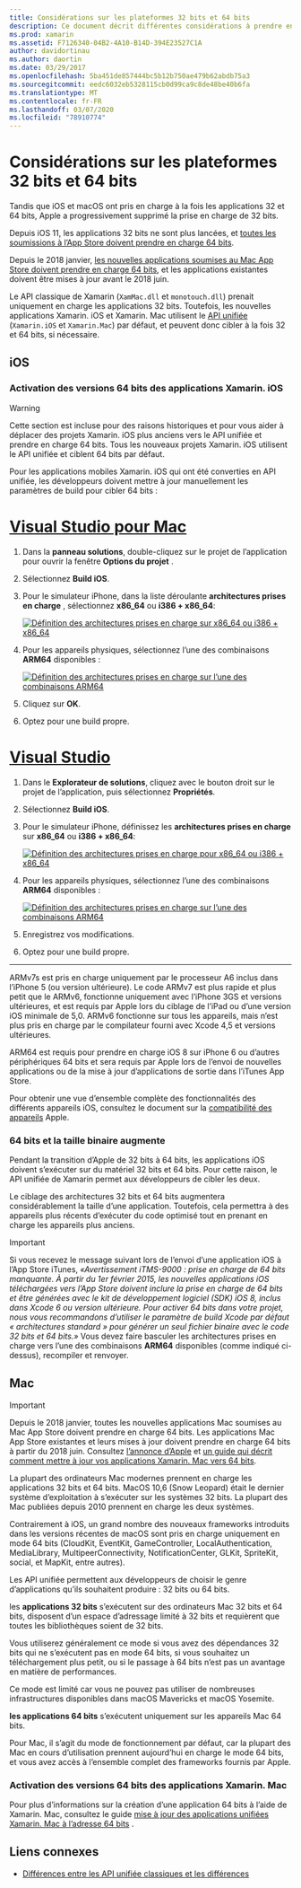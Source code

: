 ```yaml
---
title: Considérations sur les plateformes 32 bits et 64 bits
description: Ce document décrit différentes considérations à prendre en compte lorsque vous ciblez des architectures 32 bits et 64 bits pour une application Xamarin. iOS ou Xamarin. Mac.
ms.prod: xamarin
ms.assetid: F7126340-04B2-4A10-B14D-394E23527C1A
author: davidortinau
ms.author: daortin
ms.date: 03/29/2017
ms.openlocfilehash: 5ba451de857444bc5b12b750ae479b62abdb75a3
ms.sourcegitcommit: eedc6032eb5328115cb0d99ca9c8de48be40b6fa
ms.translationtype: MT
ms.contentlocale: fr-FR
ms.lasthandoff: 03/07/2020
ms.locfileid: "78910774"
---
```

# <a name="3264-bit-platform-considerations"></a>Considérations sur les plateformes 32 bits et 64 bits

Tandis que iOS et macOS ont pris en charge à la fois les applications 32 et 64 bits, Apple a progressivement supprimé la prise en charge de 32 bits.

Depuis iOS 11, les applications 32 bits ne sont plus lancées, et [toutes les soumissions à l’App Store doivent prendre en charge 64 bits](https://developer.apple.com/news/?id=06282017b).

Depuis le 2018 janvier, [les nouvelles applications soumises au Mac App Store doivent prendre en charge 64 bits](https://developer.apple.com/news/?id=06282017a), et les applications existantes doivent être mises à jour avant le 2018 juin.

Le API classique de Xamarin (`XamMac.dll` et `monotouch.dll`) prenait uniquement en charge les applications 32 bits. Toutefois, les nouvelles applications Xamarin. iOS et Xamarin. Mac utilisent le [API unifiée](~/cross-platform/macios/unified/index.md) (`Xamarin.iOS` et `Xamarin.Mac`) par défaut, et peuvent donc cibler à la fois 32 et 64 bits, si nécessaire.

## <a name="ios"></a>iOS

<a name="enable-64" />

### <a name="enabling-64-bit-builds-of-xamarinios-apps"></a>Activation des versions 64 bits des applications Xamarin. iOS

> [!WARNING]
> Cette section est incluse pour des raisons historiques et pour vous aider à déplacer des projets Xamarin. iOS plus anciens vers le API unifiée et prendre en charge 64 bits. Tous les nouveaux projets Xamarin. iOS utilisent le API unifiée et ciblent 64 bits par défaut.

Pour les applications mobiles Xamarin. iOS qui ont été converties en API unifiée, les développeurs doivent mettre à jour manuellement les paramètres de build pour cibler 64 bits :

<!-- markdownlint-disable MD001 -->

# <a name="visual-studio-for-mac"></a>[Visual Studio pour Mac](#tab/macos)

1. Dans la **panneau solutions**, double-cliquez sur le projet de l’application pour ouvrir la fenêtre **Options du projet** .
2. Sélectionnez **Build iOS**.
3. Pour le simulateur iPhone, dans la liste déroulante **architectures prises en charge** , sélectionnez **x86\_64** ou **i386 + x86\_64**:

   [![Définition des architectures prises en charge sur x86\_64 ou i386 + x86\_64](Images/Image01.png "Setting Supported architectures to x86\_64 or i386 + x86\_64")](Images/Image01-large.png#lightbox) 

4. Pour les appareils physiques, sélectionnez l’une des combinaisons **ARM64** disponibles :

   [![Définition des architectures prises en charge sur l’une des combinaisons ARM64](Images/Image02.png "Définition des architectures prises en charge sur l’une des combinaisons ARM64")](Images/Image02-large.png#lightbox)

5. Cliquez sur **OK**.
6. Optez pour une build propre.

# <a name="visual-studio"></a>[Visual Studio](#tab/windows)

1. Dans le **Explorateur de solutions**, cliquez avec le bouton droit sur le projet de l’application, puis sélectionnez **Propriétés**.
2. Sélectionnez **Build iOS**.
3. Pour le simulateur iPhone, définissez les **architectures prises en charge** sur **x86\_64** ou **i386 + x86\_64**: 

   [![Définition des architectures prises en charge pour x86_64 ou i386 + x86\_64](Images/VS02.png "Setting Supported architectures to x86_64 or i386 + x86\_64")](Images/VS02-large.png#lightbox)

4. Pour les appareils physiques, sélectionnez l’une des combinaisons **ARM64** disponibles :
    
   [![Définition des architectures prises en charge sur l’une des combinaisons ARM64](Images/VS01.png "Définition des architectures prises en charge sur l’une des combinaisons ARM64")](Images/VS01-large.png#lightbox)

5. Enregistrez vos modifications.
6. Optez pour une build propre.

-----

ARMv7s est pris en charge uniquement par le processeur A6 inclus dans l’iPhone 5 (ou version ultérieure). Le code ARMv7 est plus rapide et plus petit que le ARMv6, fonctionne uniquement avec l’iPhone 3GS et versions ultérieures, et est requis par Apple lors du ciblage de l’iPad ou d’une version iOS minimale de 5,0. ARMv6 fonctionne sur tous les appareils, mais n’est plus pris en charge par le compilateur fourni avec Xcode 4,5 et versions ultérieures. 

ARM64 est requis pour prendre en charge iOS 8 sur iPhone 6 ou d’autres périphériques 64 bits et sera requis par Apple lors de l’envoi de nouvelles applications ou de la mise à jour d’applications de sortie dans l’iTunes App Store.

Pour obtenir une vue d’ensemble complète des fonctionnalités des différents appareils iOS, consultez le document sur la [compatibilité des appareils](https://developer.apple.com/library/content/documentation/DeviceInformation/Reference/iOSDeviceCompatibility/DeviceCompatibilityMatrix/DeviceCompatibilityMatrix.html) Apple.

### <a name="64-bit-and-binary-size-increases"></a>64 bits et la taille binaire augmente

Pendant la transition d’Apple de 32 bits à 64 bits, les applications iOS doivent s’exécuter sur du matériel 32 bits et 64 bits. Pour cette raison, le API unifiée de Xamarin permet aux développeurs de cibler les deux.

Le ciblage des architectures 32 bits et 64 bits augmentera considérablement la taille d’une application. Toutefois, cela permettra à des appareils plus récents d’exécuter du code optimisé tout en prenant en charge les appareils plus anciens.

> [!IMPORTANT]
> Si vous recevez le message suivant lors de l’envoi d’une application iOS à l’App Store iTunes, _«Avertissement iTMS-9000 : prise en charge de 64 bits manquante. À partir du 1er février 2015, les nouvelles applications iOS téléchargées vers l’App Store doivent inclure la prise en charge de 64 bits et être générées avec le kit de développement logiciel (SDK) iOS 8, inclus dans Xcode 6 ou version ultérieure. Pour activer 64 bits dans votre projet, nous vous recommandons d’utiliser le paramètre de build Xcode par défaut « architectures standard » pour générer un seul fichier binaire avec le code 32 bits et 64 bits.»_ Vous devez faire basculer les architectures prises en charge vers l’une des combinaisons **ARM64** disponibles (comme indiqué ci-dessus), recompiler et renvoyer.

## <a name="mac"></a>Mac

> [!IMPORTANT]
> Depuis le 2018 janvier, toutes les nouvelles applications Mac soumises au Mac App Store doivent prendre en charge 64 bits. Les applications Mac App Store existantes et leurs mises à jour doivent prendre en charge 64 bits à partir du 2018 juin. Consultez [l’annonce d’Apple](https://developer.apple.com/news/?id=06282017a) et [un guide qui décrit comment mettre à jour vos applications Xamarin. Mac vers 64 bits](~/cross-platform/macios/32-and-64/mac-64-bit.md).

La plupart des ordinateurs Mac modernes prennent en charge les applications 32 bits et 64 bits.   MacOS 10,6 (Snow Leopard) était le dernier système d’exploitation à s’exécuter sur les systèmes 32 bits.   La plupart des Mac publiées depuis 2010 prennent en charge les deux systèmes.

Contrairement à iOS, un grand nombre des nouveaux frameworks introduits dans les versions récentes de macOS sont pris en charge uniquement en mode 64 bits (CloudKit, EventKit, GameController, LocalAuthentication, MediaLibrary, MultipeerConnectivity, NotificationCenter, GLKit, SpriteKit, social, et MapKit, entre autres).

Les API unifiée permettent aux développeurs de choisir le genre d’applications qu’ils souhaitent produire : 32 bits ou 64 bits.

les **applications 32 bits** s’exécutent sur des ordinateurs Mac 32 bits et 64 bits, disposent d’un espace d’adressage limité à 32 bits et requièrent que toutes les bibliothèques soient de 32 bits.

Vous utiliserez généralement ce mode si vous avez des dépendances 32 bits qui ne s’exécutent pas en mode 64 bits, si vous souhaitez un téléchargement plus petit, ou si le passage à 64 bits n’est pas un avantage en matière de performances.

Ce mode est limité car vous ne pouvez pas utiliser de nombreuses infrastructures disponibles dans macOS Mavericks et macOS Yosemite.

**les applications 64 bits** s’exécutent uniquement sur les appareils Mac 64 bits.

Pour Mac, il s’agit du mode de fonctionnement par défaut, car la plupart des Mac en cours d’utilisation prennent aujourd’hui en charge le mode 64 bits, et vous avez accès à l’ensemble complet des frameworks fournis par Apple.

### <a name="enabling-64-bit-builds-of-xamarinmac-apps"></a>Activation des versions 64 bits des applications Xamarin. Mac

Pour plus d’informations sur la création d’une application 64 bits à l’aide de Xamarin. Mac, consultez le guide [mise à jour des applications unifiées Xamarin. Mac à l’adresse 64 bits](~/cross-platform/macios/32-and-64/mac-64-bit.md) .

## <a name="related-links"></a>Liens connexes

- [Différences entre les API unifiée classiques et les différences](https://github.com/xamarin/release-notes-archive/blob/master/release-notes/ios/api_changes/classic-vs-unified-8.6.0/index.md)
